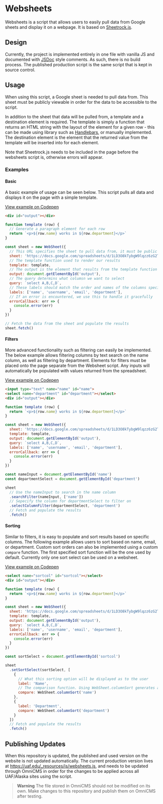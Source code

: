 # Websheets
Websheets is a script that allows users to easily pull data from Google sheets and display it on a webpage. It is based
on [Sheetrock.js](https://chriszarate.github.io/sheetrock/).

## Design
Currently, the project is implemented entirely in one file with vanilla JS and documented with
[JSDoc](https://jsdoc.app/) style comments. As such, there is no build process. The published production script is the
same script that is kept in source control.

## Usage
When using this script, a Google sheet is needed to pull data from. This sheet must be publicly viewable in order for
the data to be accessible to the script.

In addition to the sheet that data will be pulled from, a template and a destination element is required. The template
is simply a function that returns an HTML string with the layout of the element for a given row - this can be made using
library such as [Handlebars](https://handlebarsjs.com/), or manually implemented. The destination element is the element
that the returned value from the template will be inserted into for each element.

Note that Sheetrock.js needs to be included in the page before the websheets script is, otherwise errors will appear.

### Examples

#### Basic
A basic example of usage can be seen below. This script pulls all data and displays it on the page with a simple
template.

[View example on Codepen](https://codepen.io/katlyn/pen/VwBpgwr?editors=1010)
```html
<div id="output"></div>
```
```js
function template (row) {
  // Generate a paragraph element for each row 
  return `<p>${row.name} works in ${row.department}</p>`
}

const sheet = new WebSheet({
  // This URL specifies the sheet to pull data from, it must be public and be the full URL including hash
  sheet: 'https://docs.google.com/spreadsheets/d/1LD3O8kTybgW9lqzz6zG2TvGAyDgVcpi2ORb7uQWRjfA/edit#gid=0',
  // The template function used to render our results
  template: template,
  // The output is the element that results from the template function will be appended into
  output: document.getElementById('output'),
  // The query determins what columsn we want to select
  query: `select A,B,C,D`,
  // These labels should match the order and names of the columns specified in the query
  labels: ['name', 'username', 'email', 'department'],
  // If an error is encountered, we use this to handle it gracefully
  errorCallback: err => {
    console.error(err)
  }
})

// Fetch the data from the sheet and populate the results
sheet.fetch()
```
#### Filters
More advanced functionality such as filtering can easily be implemented. The below example allows filtering columns by
text search on the name column, as well as filtering by department. Elements for filters must be placed onto the page
separate from the Websheet script. Any inputs will automatically be populated with values returned from the spreadsheet.

[View example on Codepen](https://codepen.io/katlyn/pen/xxJqMPX)
```html
<input type="text" name="name" id="name">
<select name="department" id="department"></select>
<div id="output"></div>
```
```js
function template (row) {
  return `<p>${row.name} works in ${row.department}</p>`
}

const sheet = new WebSheet({
  sheet: 'https://docs.google.com/spreadsheets/d/1LD3O8kTybgW9lqzz6zG2TvGAyDgVcpi2ORb7uQWRjfA/edit#gid=0',
  template: template,
  output: document.getElementById('output'),
  query: `select A,B,C,D`,
  labels: ['name', 'username', 'email', 'department'],
  errorCallback: err => {
    console.error(err)
  }
})

const nameInput = document.getElementById('name')
const departmentSelect = document.getElementById('department')

sheet
  // Use the nameInput to search in the name column
  .searchFilter(nameInput, ['name'])
  // Sepecify the column for departmentSelect to filter on
  .selectColumnFilter(departmentSelect, 'department')
  // Fetch and populate the results
  .fetch()
```

#### Sorting
Similar to filters, it is easy to populate and sort results based on specific columns. The following example allows
users to sort based on name, email, or department. Custom sort orders can also be implemented using a custom `compare`
function. The first specified sort function will be the one used by default. Currently only one sort select can be used
on a websheet.

[View example on Codepen](https://codepen.io/katlyn/pen/MWBpLqb)
```html
<select name="sortcol" id="sortcol"></select>
<div id="output"></div>
```
```js
function template (row) {
  return `<p>${row.name} works in ${row.department}</p>`
}

const sheet = new WebSheet({
  sheet: 'https://docs.google.com/spreadsheets/d/1LD3O8kTybgW9lqzz6zG2TvGAyDgVcpi2ORb7uQWRjfA/edit#gid=0',
  template: template,
  output: document.getElementById('output'),
  query: `select A,B,C,D`,
  labels: ['name', 'username', 'email', 'department'],
  errorCallback: err => {
    console.error(err)
  }
})

const sortSelect = document.getElementById('sortcol')

sheet
  .setSortSelect(sortSelect, [
    {
      // What this sorting option will be displayed as to the user
      label: 'Name',
      // The comparison function. Using WebSheet.columnSort generates a function to sort on the specified column.
      compare: WebSheet.columnSort('name')
    },
    {
      label: 'Department',
      compare: WebSheet.columnSort('department')
    }
  ])
  // Fetch and populate the results
  .fetch()
```

## Publishing Updates
When this repository is updated, the published and used version on the website is not updated automatically. The current
production version lives at https://uaf.edu/_resources/js/websheets.js, and needs to be updated through OmniCMS in order
for the changes to be applied across all UAF/Alaska sites using the script.

> **Warning**
> The file stored in OmniCMS should not be modified on its own. Make changes to this repository and publish them on
> OmniCMS after testing.
